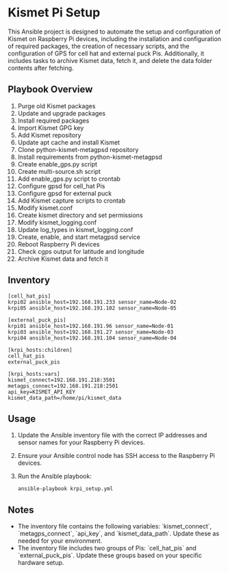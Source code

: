 # Kismet Pi Setup

This Ansible project is designed to automate the setup and configuration of Kismet on Raspberry Pi devices, including the installation and configuration of required packages, the creation of necessary scripts, and the configuration of GPS for cell hat and external puck Pis. Additionally, it includes tasks to archive Kismet data, fetch it, and delete the data folder contents after fetching.

## Playbook Overview

1. Purge old Kismet packages
2. Update and upgrade packages
3. Install required packages
4. Import Kismet GPG key
5. Add Kismet repository
6. Update apt cache and install Kismet
7. Clone python-kismet-metagpsd repository
8. Install requirements from python-kismet-metagpsd
9. Create enable_gps.py script
10. Create multi-source.sh script
11. Add enable_gps.py script to crontab
12. Configure gpsd for cell_hat Pis
13. Configure gpsd for external puck
14. Add Kismet capture scripts to crontab
15. Modify kismet.conf
16. Create kismet directory and set permissions
17. Modify kismet_logging.conf
18. Update log_types in kismet_logging.conf
19. Create, enable, and start metagpsd service
20. Reboot Raspberry Pi devices
21. Check cgps output for latitude and longitude
22. Archive Kismet data and fetch it

## Inventory

```
[cell_hat_pis]
krpi02 ansible_host=192.168.191.233 sensor_name=Node-02
krpi05 ansible_host=192.168.191.102 sensor_name=Node-05

[external_puck_pis]
krpi01 ansible_host=192.168.191.96 sensor_name=Node-01
krpi03 ansible_host=192.168.191.27 sensor_name=Node-03
krpi04 ansible_host=192.168.191.104 sensor_name=Node-04

[krpi_hosts:children]
cell_hat_pis
external_puck_pis

[krpi_hosts:vars]
kismet_connect=192.168.191.218:3501
metagps_connect=192.168.191.218:2501
api_key=KISMET_API_KEY
kismet_data_path=/home/pi/kismet_data
```

## Usage

1. Update the Ansible inventory file with the correct IP addresses and sensor names for your Raspberry Pi devices.
2. Ensure your Ansible control node has SSH access to the Raspberry Pi devices.
3. Run the Ansible playbook:
   
   ```
   ansible-playbook krpi_setup.yml
   ```

## Notes

- The inventory file contains the following variables: \`kismet_connect\`, \`metagps_connect\`, \`api_key\`, and \`kismet_data_path\`. Update these as needed for your environment.
- The inventory file includes two groups of Pis: \`cell_hat_pis\` and \`external_puck_pis\`. Update these groups based on your specific hardware setup.
